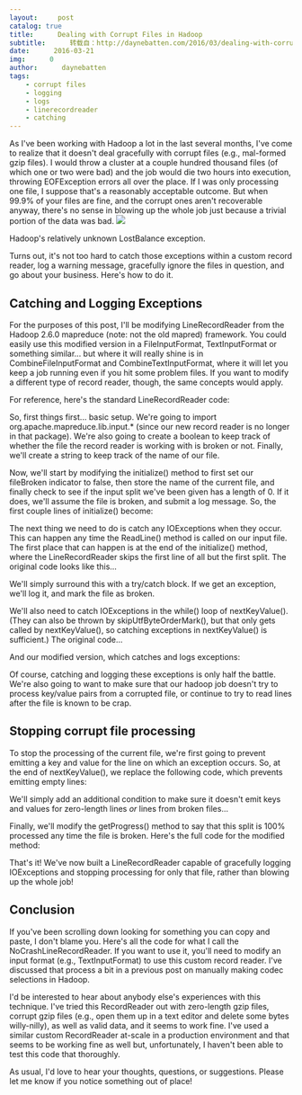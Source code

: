 ```yaml
---
layout:     post
catalog: true
title:      Dealing with Corrupt Files in Hadoop
subtitle:      转载自：http://daynebatten.com/2016/03/dealing-with-corrupt-or-blank-files-in-hadoop/
date:      2016-03-21
img:      0
author:      daynebatten
tags:
    - corrupt files
    - logging
    - logs
    - linerecordreader
    - catching
---
```


As I've been working with Hadoop a lot in the last several months, I've come to realize that it doesn't deal gracefully with corrupt files (e.g., mal-formed gzip files). I would throw a cluster at a couple hundred thousand files (of which one or two were bad) and the job would die two hours into execution, throwing EOFException errors all over the place. If I was only processing one file, I suppose that's a reasonably acceptable outcome. But when 99.9% of your files are fine, and the corrupt ones aren't recoverable anyway, there's no sense in blowing up the whole job just because a trivial portion of the data was bad.
![](http://daynebatten.com/wp-content/uploads/2016/01/elephant_fail.gif)


Hadoop's relatively unknown LostBalance exception.

Turns out, it's not too hard to catch those exceptions within a custom record reader, log a warning message, gracefully ignore the files in question, and go about your business. Here's how to do it.

## Catching and Logging Exceptions

For the purposes of this post, I'll be modifying LineRecordReader from the Hadoop 2.6.0 mapreduce (note: not the old mapred) framework. You could easily use this modified version in a FileInputFormat, TextInputFormat or something similar... but where it will really shine is in CombineFileInputFormat and CombineTextInputFormat, where it will let you keep a job running even if you hit some problem files. If you want to modify a different type of record reader, though, the same concepts would apply.

For reference, here's the standard LineRecordReader code:

So, first things first... basic setup. We're going to import org.apache.mapreduce.lib.input.* (since our new record reader is no longer in that package). We're also going to create a boolean to keep track of whether the file the record reader is working with is broken or not. Finally, we'll create a string to keep track of the name of our file.

Now, we'll start by modifying the initialize() method to first set our fileBroken indicator to false, then store the name of the current file, and finally check to see if the input split we've been given has a length of 0. If it does, we'll assume the file is broken, and submit a log message. So, the first couple lines of initialize() become:

The next thing we need to do is catch any IOExceptions when they occur. This can happen any time the ReadLine() method is called on our input file. The first place that can happen is at the end of the initialize() method, where the LineRecordReader skips the first line of all but the first split. The original code looks like this...

We'll simply surround this with a try/catch block. If we get an exception, we'll log it, and mark the file as broken.

We'll also need to catch IOExceptions in the while() loop of nextKeyValue(). (They can also be thrown by skipUtfByteOrderMark(), but that only gets called by nextKeyValue(), so catching exceptions in nextKeyValue() is sufficient.) The original code...

And our modified version, which catches and logs exceptions:

Of course, catching and logging these exceptions is only half the battle. We're also going to want to make sure that our hadoop job doesn't try to process key/value pairs from a corrupted file, or continue to try to read lines after the file is known to be crap.

## Stopping corrupt file processing

To stop the processing of the current file, we're first going to prevent emitting a key and value for the line on which an exception occurs. So, at the end of nextKeyValue(), we replace the following code, which prevents emitting empty lines:

We'll simply add an additional condition to make sure it doesn't emit keys and values for zero-length lines *or* lines from broken files...

Finally, we'll modify the getProgress() method to say that this split is 100% processed any time the file is broken. Here's the full code for the modified method:

That's it! We've now built a LineRecordReader capable of gracefully logging IOExceptions and stopping processing for only that file, rather than blowing up the whole job!

## Conclusion

If you've been scrolling down looking for something you can copy and paste, I don't blame you. Here's all the code for what I call the NoCrashLineRecordReader. If you want to use it, you'll need to modify an input format (e.g., TextInputFormat) to use this custom record reader. I've discussed that process a bit in a previous post on manually making codec selections in Hadoop.

I'd be interested to hear about anybody else's experiences with this technique. I've tried this RecordReader out with zero-length gzip files, corrupt gzip files (e.g., open them up in a text editor and delete some bytes willy-nilly), as well as valid data, and it seems to work fine. I've used a similar custom RecordReader at-scale in a production environment and that seems to be working fine as well but, unfortunately, I haven't been able to test this code that thoroughly.

As usual, I'd love to hear your thoughts, questions, or suggestions. Please let me know if you notice something out of place!
